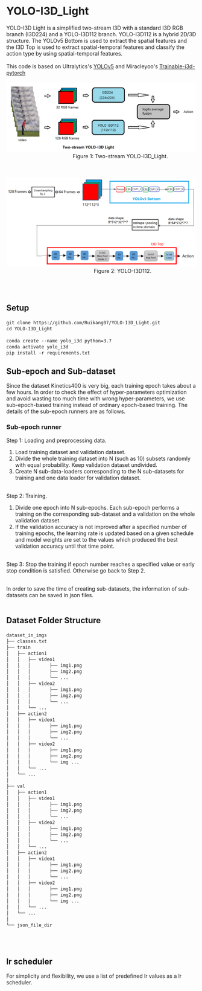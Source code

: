 
# YOLO-I3D_Light

YOLO-I3D Light is a simplified two-stream I3D with a standard I3D RGB branch (I3D224) and a YOLO-I3D112 branch. YOLO-I3D112 is a hybrid 2D/3D structure. The YOLOv5 Bottom is used to extract the spatial features and the I3D Top is used to extract spatial-temporal features and classify the action type by using spatial-temporal features. <br>
<br>
This code is based on Ultralytics's [YOLOv5](https://github.com/ultralytics/yolov5) and Miracleyoo's [Trainable-i3d-pytorch](https://github.com/miracleyoo/Trainable-i3d-pytorch)
<br><br>
<img src="Two-stream YOLO-I3D Light.png">
&nbsp;            &nbsp;Figure 1: Two-stream YOLO-I3D_Light.

<br><br>
<img src="YOLO-I3D112.png">
&nbsp;                &nbsp;Figure 2: YOLO-I3D112.

<br><br>

## Setup

```shell
git clone https://github.com/Ruikang07/YOLO-I3D_Light.git
cd YOLO-I3D_Light

conda create --name yolo_i3d python=3.7
conda activate yolo_i3d
pip install -r requirements.txt
```


## Sub-epoch and Sub-dataset
Since the dataset Kinetics400 is very big, each training epoch takes about a few hours. In order to check the effect of hyper-parameters optimization and avoid wasting too much time with wrong hyper-parameters, we use sub-epoch-based training instead of ordinary epoch-based training. The details of the sub-epoch runners are as follows.

### Sub-epoch runner

Step 1: Loading and preprocessing data. <br>
1)	Load training dataset and validation dataset.<br>
2)	Divide the whole training dataset into N (such as 10) subsets randomly with equal probability. Keep validation dataset undivided. <br>
3)	Create N sub-data-loaders corresponding to the N sub-datasets for training and one data loader for validation dataset. <br><br>

Step 2: Training. <br>
1)	Divide one epoch into N sub-epochs. Each sub-epoch performs a training on the corresponding sub-dataset and a validation on the whole validation dataset. <br>
2)	If the validation accuracy is not improved after a specified number of training epochs, the learning rate is updated based on a given schedule and model weights are set to the values which produced the best validation accuracy until that time point.<br><br>

Step 3: Stop the training if epoch number reaches a specified value or early stop condition is satisfied. Otherwise go back to Step 2.<br><br>

In order to save the time of creating sub-datasets, the information of sub-datasets can be saved in json files.<br><br>



## Dataset Folder Structure

```
dataset_in_imgs
├── classes.txt
├── train
│   ├── action1
│   │   ├── video1
│   │   │       ├── img1.png
│   │   │       ├── img2.png
│   │   │       └── ...
│   │   ├── video2
│   │   │       ├── img1.png
│   │   │       ├── img2.png
│   │   │       └── ...
│   │   └── ...
│   ├── action2
│   │   ├── video1
│   │   │       ├── img1.png
│   │   │       ├── img2.png
│   │   │       └── ...
│   │   ├── video2
│   │   │       ├── img1.png
│   │   │       ├── img2.png
│   │   │       └── img ...
│   │   └── ...
│   └── ...
│
├── val
│   ├── action1
│   │   ├── video1
│   │   │       ├── img1.png
│   │   │       ├── img2.png
│   │   │       └── ...
│   │   ├── video2
│   │   │       ├── img1.png
│   │   │       ├── img2.png
│   │   │       └── ...
│   │   └── ...
│   ├── action2
│   │   ├── video1
│   │   │       ├── img1.png
│   │   │       ├── img2.png
│   │   │       └── ...
│   │   ├── video2
│   │   │       ├── img1.png
│   │   │       ├── img2.png
│   │   │       └── img ...
│   │   └── ...
│   └── ...
│
└── json_file_dir
```

<br><br>

## lr scheduler
For simplicity and flexibility, we use a list of predefined lr values as a lr scheduler.
